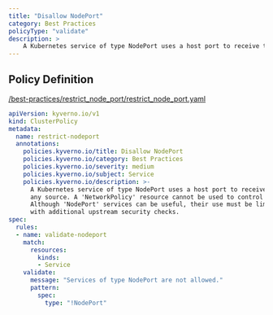 ```yaml
---
title: "Disallow NodePort"
category: Best Practices
policyType: "validate"
description: >
    A Kubernetes service of type NodePort uses a host port to receive traffic from  any source. A 'NetworkPolicy' resource cannot be used to control traffic to host ports.  Although 'NodePort' services can be useful, their use must be limited to services  with additional upstream security checks.
---
```


## Policy Definition
<a href="https://github.com/kyverno/policies/raw/main//best-practices/restrict_node_port/restrict_node_port.yaml" target="-blank">/best-practices/restrict_node_port/restrict_node_port.yaml</a>

```yaml
apiVersion: kyverno.io/v1
kind: ClusterPolicy
metadata:
  name: restrict-nodeport
  annotations:
    policies.kyverno.io/title: Disallow NodePort
    policies.kyverno.io/category: Best Practices
    policies.kyverno.io/severity: medium
    policies.kyverno.io/subject: Service
    policies.kyverno.io/description: >-
      A Kubernetes service of type NodePort uses a host port to receive traffic from 
      any source. A 'NetworkPolicy' resource cannot be used to control traffic to host ports. 
      Although 'NodePort' services can be useful, their use must be limited to services 
      with additional upstream security checks.
spec:
  rules:
  - name: validate-nodeport
    match:
      resources:
        kinds:
        - Service
    validate:
      message: "Services of type NodePort are not allowed."
      pattern: 
        spec:
          type: "!NodePort"
```
